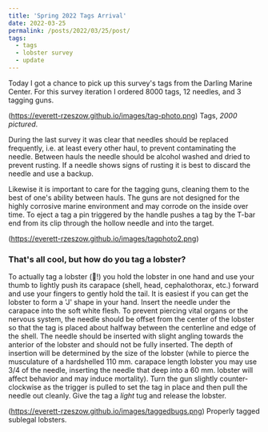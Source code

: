 ```yaml
---
title: 'Spring 2022 Tags Arrival'
date: 2022-03-25
permalink: /posts/2022/03/25/post/
tags:
  - tags
  - lobster survey
  - update
---
```


Today I got a chance to pick up this survey's tags from the Darling Marine Center. For this survey iteration I ordered 8000 tags, 12 needles, and 3 tagging guns. 

(https://everett-rzeszow.github.io/images/tag-photo.png)
Tags, *2000 pictured*.

During the last survey it was clear that needles should be replaced frequently, i.e. at least every other haul, to prevent contaminating the needle. Between hauls the needle should be alcohol washed and dried to prevent rusting. If a needle shows signs of rusting it is best to discard the needle and use a backup. 

Likewise it is important to care for the tagging guns, cleaning them to the best of one's ability between hauls. The guns are not designed for the highly corrosive marine environment and may corrode on the inside over time. To eject a tag a pin triggered by the handle pushes a tag by the T-bar end from its clip through the hollow needle and into the target. 

(https://everett-rzeszow.github.io/images/tagphoto2.png)


### That's all cool, but how do you tag a lobster?

To actually tag a lobster (🦞!) you hold the lobster in one hand and use your thumb to lightly push its carapace (shell, head, cephalothorax, etc.) forward and use your fingers to gently hold the tail. It is easiest if you can get the lobster to form a 'J' shape in your hand. Insert the needle under the carapace into the soft white flesh. To prevent piercing vital organs or the nervous system, the needle should be offset from the center of the lobster so that the tag is placed about halfway between the centerline and edge of the shell. The needle should be inserted with slight angling towards the anterior of the lobster and should not be fully inserted. The depth of insertion will be determined by the size of the lobster (while to pierce the musculature of a hardshelled 110 mm. carapace length lobster you may use 3/4 of the needle, inserting the needle that deep into a 60 mm. lobster will affect behavior and may induce mortality). Turn the gun slightly counter-clockwise as the trigger is pulled to set the tag in place and then pull the needle out cleanly. Give the tag a *light* tug and release the lobster.

(https://everett-rzeszow.github.io/images/taggedbugs.png)
Properly tagged sublegal lobsters.
